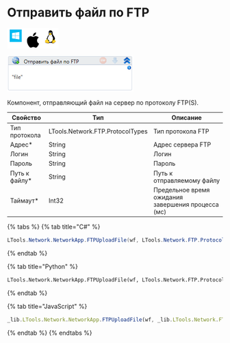 # Отправить файл по FTP

![](<../../../../.gitbook/assets/image (119) (112).png>)

![](<../../../../.gitbook/assets/image (437).png>)

Компонент, отправляющий файл на сервер по протоколу FTP(S).

| Свойство       | Тип                              | Описание                                           |
| -------------- | -------------------------------- | -------------------------------------------------- |
| Тип протокола  | LTools.Network.FTP.ProtocolTypes | Тип протокола FTP                                  |
| Адрес\*        | String                           | Адрес сервера FTP                                  |
| Логин          | String                           | Логин                                              |
| Пароль         | String                           | Пароль                                             |
| Путь к файлу\* | String                           | Путь к отправляемому файлу                         |
| Таймаут\*      | Int32                            | Предельное время ожидания завершения процесса (мс) |

{% tabs %}
{% tab title="C#" %}
```csharp
LTools.Network.NetworkApp.FTPUploadFile(wf, LTools.Network.FTP.ProtocolTypes.FTP, "server", "login", "pass", "Путь к файлу", 10000);
```
{% endtab %}

{% tab title="Python" %}
```python
LTools.Network.NetworkApp.FTPUploadFile(wf, LTools.Network.FTP.ProtocolTypes.FTP, "server", "login", "pass", "Путь к файлу", 10000)
```
{% endtab %}

{% tab title="JavaScript" %}
```javascript
_lib.LTools.Network.NetworkApp.FTPUploadFile(wf, _lib.LTools.Network.FTP.ProtocolTypes.FTP, "server", "login", "pass", "Путь к файлу", 10000);
```
{% endtab %}
{% endtabs %}
